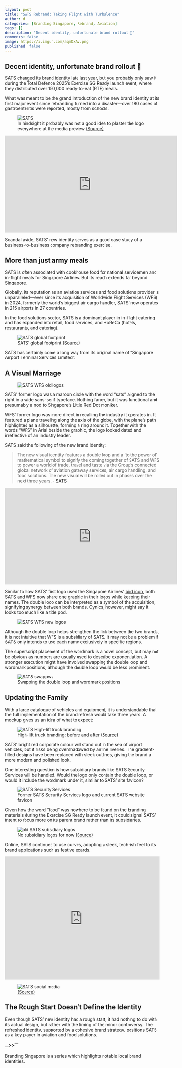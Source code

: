 ```yaml
---
layout: post
title: "SATS Rebrand: Taking Flight with Turbulence"
author: d
categories: [Branding Singapore, Rebrand, Aviation]
tags: []
description: "Decent identity, unfortunate brand rollout 🤢"
comments: false
image: https://i.imgur.com/aqmDxAv.png
published: false
---
```


<h2>Decent identity, unfortunate brand rollout 🤢</h2>

SATS changed its brand identity late last year, but you probably only saw it during the Total Defence 2025’s Exercise SG Ready launch event, where they distributed over 150,000 ready-to-eat (RTE) meals. 

What was meant to be the grand introduction of the new brand identity at its first major event since rebranding turned into a disaster—over 180 cases of gastroenteritis were reported, mostly from schools.

<figure>
<img src="https://i.imgur.com/uucRolj.jpg" alt="SATS">
<figcaption>In hindsight it probably was not a good idea to plaster the logo everywhere at the media preview <a href="https://www.linkedin.com/posts/sats-ltd_sats-sustainability-readytoeat-activity-7296468300375474176-RQhl?utm_source=share&utm_medium=member_desktop&rcm=ACoAAC_ai3kB1XizvNrgZxgytR8iFLmc_5lE9oU" target="_blank">(Source)</a></figcaption>
</figure>

<iframe width="560" height="315" src="https://www.youtube.com/embed/U9ZPsF3R_wI?si=5hbPVhoseG5PQ8tj" title="YouTube video player" frameborder="0" allow="accelerometer; autoplay; clipboard-write; encrypted-media; gyroscope; picture-in-picture; web-share" referrerpolicy="strict-origin-when-cross-origin" allowfullscreen></iframe>

Scandal aside, SATS’ new identity serves as a good case study of a business-to-business company rebranding exercise. 

<h2>More than just army meals</h2>
SATS is often associated with cookhouse food for national servicemen and in-flight meals for Singapore Airlines. But its reach extends far beyond Singapore.

Globally, its reputation as an aviation services and food solutions provider is unparalleled—ever since its acquisition of Worldwide Flight Services (WFS) in 2024, formerly the world’s biggest air cargo handler, SATS’ now operates in 215 airports in 27 countries. 

In the food solutions sector, SATS is a dominant player in in-flight catering and has expanded into retail, food services, and HoReCa (hotels, restaurants, and catering).

<figure>
<img src="https://i.imgur.com/Xepw4rZ.jpg" alt="SATS global footprint">
<figcaption>SATS’ global footprint <a href="https://www.sats.com.sg/investors/going-global" target="_blank">(Source)</a></figcaption>
</figure>

SATS has certainly come a long way from its original name of “Singapore Airport Terminal Services Limited”. 

<h2>A Visual Marriage</h2>

<figure>
<img src="https://i.imgur.com/KBoScc0.png" alt="SATS WFS old logos">
</figure>

SATS' former logo was a maroon circle with the word “sats” aligned to the right in a wide sans-serif typeface. Nothing fancy, but it was functional and presumably a nod to Singapore’s Little Red Dot moniker. 

WFS’ former logo was more direct in recalling the industry it operates in. It featured a plane traveling along the axis of the globe, with the plane’s path highlighted as a silhouette, forming a ring around it. Together with the words “WFS” in Arial beside the graphic, the logo looked dated and irreflective of an industry leader. 

SATS said the following of the new brand identity:

<blockquote>
    The new visual identity features a double loop and a ‘to the power of’ mathematical symbol to signify the coming together of SATS and WFS to power a world of trade, travel and taste via the Group’s connected global network of aviation gateway services, air cargo handling, and food solutions. The new visual will be rolled out in phases over the next three years.
    - <a href="https://www.sats.com.sg/media/latest-news/article/sats-and-wfs-unite-with-a-new-visual-identity" target="_blank">SATS</a>
</blockquote>


<iframe src="https://www.facebook.com/plugins/video.php?height=314&href=https%3A%2F%2Fwww.facebook.com%2Fthesatsgroup%2Fvideos%2F548999927979809%2F&show_text=false&width=560&t=0" width="560" height="314" style="border:none;overflow:hidden" scrolling="no" frameborder="0" allowfullscreen="true" allow="autoplay; clipboard-write; encrypted-media; picture-in-picture; web-share" allowFullScreen="true"></iframe>

Similar to how SATS’ first logo used the Singapore Airlines’ <a href="https://logos.fandom.com/wiki/SATS?file=SATS_SQ.svg" target="_blank">bird icon</a>, both SATS and WFS now share one graphic in their logos while keeping their names. The double loop can be interpreted as a symbol of the acquisition, signifying synergy between both brands. Cynics, however, might say it looks too much like a tide pod.

<figure>
<img src="https://i.imgur.com/7ZSvvUa.png" alt="SATS WFS new logos">
</figure>

Although the double loop helps strengthen the link between the two brands, it is not intuitive that WFS is a subsidiary of SATS. It may not be a problem if SATS only intends to use each name exclusively in specific regions.

The superscript placement of the wordmark is a novel concept, but may not be obvious as numbers are usually used to describe exponentiation. A stronger execution might have involved swapping the double loop and wordmark positions, although the double loop would be less prominent.

<figure>
<img src="https://i.imgur.com/uYUetP6.png" alt="SATS swappws">
<figcaption>Swapping the double loop and wordmark positions</figcaption>
</figure>

<h2>Updating the Family</h2>

With a large catalogue of vehicles and equipment, it is understandable that the full implementation of the brand refresh would take three years. A mockup gives us an idea of what to expect:

<figure>
<img src="https://i.imgur.com/5rsefvg.jpg" alt="SATS High-lift truck branding">
<figcaption>High-lift truck branding: before and after <a href="https://www.sats.com.sg/" target="_blank">(Source)</a></figcaption>
</figure>

SATS’ bright red corporate colour will stand out in the sea of airport vehicles, but it risks being overshadowed by airline liveries. The gradient-filled designs have been replaced with sleek outlines, giving the brand a more modern and polished look.

One interesting question is how subsidiary brands like SATS Security Services will be handled. Would the logo only contain the double loop, or would it include the wordmark under it, similar to SATS’ site favicon?

<figure>
<img src="https://i.imgur.com/IlVlaYn.png" alt="SATS Security Services">
<figcaption>Former SATS Security Services logo and current SATS website favicon</a></figcaption>
</figure>

Given how the word “food” was nowhere to be found on the branding materials during the Exercise SG Ready launch event, it could signal SATS’ intent to focus more on its parent brand rather than its subsidiaries.

<figure>
<img src="https://i.imgur.com/1hh8giv.jpg" alt="old SATS subsidiary logos">
<figcaption>No subsidiary logos for now <a href="https://diabrands.com/case-studies/sats/" target="_blank">(Source)</a></figcaption>
</figure>

Online, SATS continues to use curves, adopting a sleek, tech-ish feel to its brand applications such as festive ecards. 

<iframe src="https://www.linkedin.com/embed/feed/update/urn:li:ugcPost:7278293522640728064?compact=1" height="399" width="504" frameborder="0" allowfullscreen="" title="Embedded post"></iframe>

<figure>
<img src="https://i.imgur.com/Fbegqsg.jpg" alt="SATS social media">
<figcaption><a href="https://www.linkedin.com/posts/sats-ltd_satscapitalmarketsday-theflightpathtofy29-activity-7260134251625349120-EHoO?utm_source=social_share_send&utm_medium=member_desktop_web&rcm=ACoAAC_ai3kB1XizvNrgZxgytR8iFLmc_5lE9oU " target="_blank">(Source)</a></figcaption>
</figure>

<h2>The Rough Start Doesn’t Define the Identity</h2>

Even though SATS’ new identity had a rough start, it had nothing to do with its actual design, but rather with the timing of the minor controversy. The refreshed identity, supported by a cohesive brand strategy, positions SATS as a key player in aviation and food solutions.

<strong><sub>—</sub>><sub></sub>><sup>—</sup></strong>

Branding Singapore is a series which highlights notable local brand identities. 
